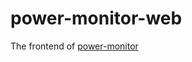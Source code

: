 # power-monitor-web

The frontend of [power-monitor](https://github.com/jimmysawczuk/power-monitor)
